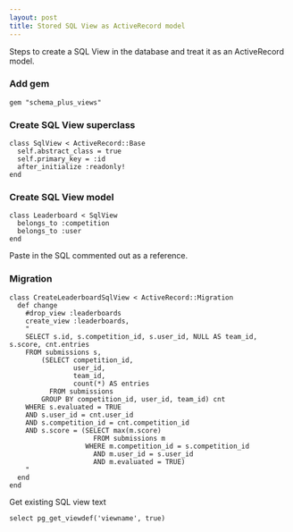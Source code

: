 ```yaml
---
layout: post
title: Stored SQL View as ActiveRecord model
---
```



Steps to create a SQL View in the database and treat it as an ActiveRecord model.

### Add gem

```
gem "schema_plus_views"
```

### Create SQL View superclass

```
class SqlView < ActiveRecord::Base
  self.abstract_class = true
  self.primary_key = :id
  after_initialize :readonly!
end
```

### Create SQL View model
```
class Leaderboard < SqlView
  belongs_to :competition
  belongs_to :user
end
```

Paste in the SQL commented out as a reference.

### Migration

```
class CreateLeaderboardSqlView < ActiveRecord::Migration
  def change
    #drop_view :leaderboards
    create_view :leaderboards,
    "
    SELECT s.id, s.competition_id, s.user_id, NULL AS team_id, s.score, cnt.entries
    FROM submissions s,
        (SELECT competition_id,
                user_id,
                team_id,
                count(*) AS entries
          FROM submissions
        GROUP BY competition_id, user_id, team_id) cnt
    WHERE s.evaluated = TRUE
    AND s.user_id = cnt.user_id
    AND s.competition_id = cnt.competition_id
    AND s.score = (SELECT max(m.score)
                     FROM submissions m
                   WHERE m.competition_id = s.competition_id
                     AND m.user_id = s.user_id
                     AND m.evaluated = TRUE)
    "
  end
end
```

Get existing SQL view text
```
select pg_get_viewdef('viewname', true)
```
